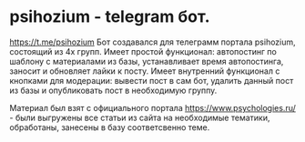 # psihozium  - telegram бот.
https://t.me/psihozium
Бот создавался для телеграмм портала psihozium, состоящий из 4х групп. 
Имеет простой функционал: автопостинг по шаблону с материалами из базы, устанавливает время автопостинга, заносит и обновляет лайки к посту.
Имеет внутренний функционал с кнопками для модерации: вывести пост в сам бот, удалить данный пост из базы и опубликовать пост в необходимую группу.

Материал был взят с официального портала https://www.psychologies.ru/ - были выгружены все статьи из сайта на необходимые тематики, обработаны, занесены в базу соответсвенно теме.
